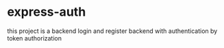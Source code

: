 # express-auth
this project is a backend login and register backend with authentication by token authorization
